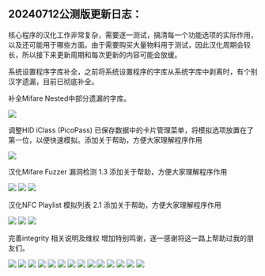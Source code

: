 20240712公测版更新日志：
-------------------------------------------------------------------------------------------

核心程序的汉化工作非常复杂，需要逐一测试，搞清每一个功能选项的实际作用，以及还可能用于哪些方面。由于需要购买大量物料用于测试，因此汉化周期会较长，所以接下来更新周期和每次更新的内容可能会放缓。

系统设置程序字库补全，之前将系统设置程序的字库从系统字库中剥离时，有个别汉字遗漏，目前已彻底补全。

补全Mifare Nested中部分遗漏的字库。

<img src="screenshot/Screenshot-001.png">

调整HID iClass (PicoPass) 已保存数据中的卡片管理菜单，将模拟选项放置在了第一位，以便快速模拟。添加关于帮助，方便大家理解程序作用

<img src="screenshot/Screenshot-002.png">

汉化Mifare Fuzzer 漏洞检测 1.3 添加关于帮助，方便大家理解程序作用

<img src="screenshot/Screenshot-003.png">
<img src="screenshot/Screenshot-004.png">
<img src="screenshot/Screenshot-005.png">

汉化NFC Playlist 模拟列表 2.1 添加关于帮助，方便大家理解程序作用

<img src="screenshot/Screenshot-006.png">
<img src="screenshot/Screenshot-007.png">
<img src="screenshot/Screenshot-008.png">

完善integrity 相关说明及维权 增加特别鸣谢，逐一感谢将这一路上帮助过我的朋友们。

<img src="screenshot/Screenshot-009.png">
<img src="screenshot/Screenshot-010.png">
<img src="screenshot/Screenshot-011.png">
<img src="screenshot/Screenshot-012.png">
<img src="screenshot/Screenshot-013.png">
<img src="screenshot/Screenshot-014.png">
<img src="screenshot/Screenshot-015.png">
<img src="screenshot/Screenshot-016.png">
<img src="screenshot/Screenshot-017.png">
<img src="screenshot/Screenshot-018.png">
<img src="screenshot/Screenshot-019.png">
<img src="screenshot/Screenshot-020.png">
<img src="screenshot/Screenshot-021.png">
<img src="screenshot/Screenshot-022.png">
